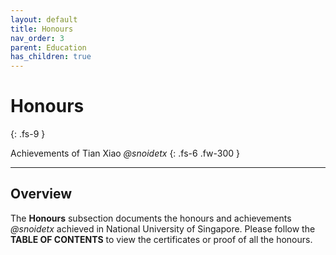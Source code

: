 ```yaml
---
layout: default
title: Honours
nav_order: 3
parent: Education
has_children: true
---
```


# Honours
{: .fs-9 }

Achievements of Tian Xiao *@snoidetx*
{: .fs-6 .fw-300 }

---

## Overview

The **Honours** subsection documents the honours and achievements *@snoidetx* achieved in National University of Singapore. Please follow the **TABLE OF CONTENTS** to view the certificates or proof of all the honours.
